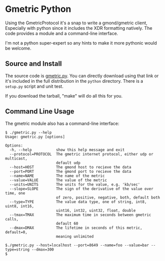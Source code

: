 # Gmetric Python #

Using the GmetricProtocol it's a snap to write a gmond/gmetric client, Especially with python since it includes the XDR formatting natively.  The code provides a module and a command-line interface.

I'm not a python super-expert so any hints to make it more pythonic would be welcome.

## Source and Install ##

The source code is  [gmetric.py](http://embeddedgmetric.googlecode.com/svn/trunk/python/gmetric.py).  You can directly download using that link or it's included in the full distribution in the `python` directory.   There is a `setup.py` script and unit test.

If you download the tarball, "make" will do all this for you.

## Command Line Usage ##

The gmetric module also has a command-line interface:

```
$ ./gmetric.py --help
Usage: gmetric.py [options]

Options:
  -h, --help           show this help message and exit
  --protocol=PROTOCOL  The gmetric internet protocol, either udp or multicast,
                       default udp
  --host=HOST          The gmond host to recieve the data
  --port=PORT          The gmond port to recieve the data
  --name=NAME          The name of the metric
  --value=VALUE        The value of the metric
  --units=UNITS        The units for the value, e.g. 'kb/sec'
  --slope=SLOPE        The sign of the derivative of the value over time, one
                       of zero, positive, negative, both, default both
  --type=TYPE          The value data type, one of string, int8, uint8, int16,
                       uint16, int32, uint32, float, double
  --tmax=TMAX          The maximum time in seconds between gmetric calls,
                       default 60
  --dmax=DMAX          The lifetime in seconds of this metric, default=0,
                       meaning unlimited

$./gmetric.py --host=localhost --port=8649 --name=foo --value=bar --type=string --dmax=300
$
```
